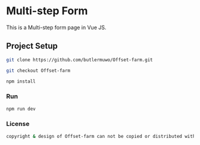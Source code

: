 # Multi-step Form

This is a Multi-step form page in Vue JS.

## Project Setup

```sh
git clone https://github.com/butlermuwo/Offset-farm.git
```
```sh
git checkout Offset-farm
```
```sh
npm install
```

### Run 

```sh
npm run dev
```

### License 

```sh
copyright & design of Offset-farm can not be copied or distributed without prior permission from the team.
```